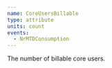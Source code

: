 ```yaml
---
name: CoreUsersBillable
type: attribute
units: count
events:
  - NrMTDConsumption
---
```


The number of billable core users.